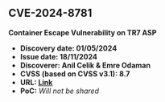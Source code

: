 ## CVE-2024-8781

**Container Escape Vulnerability on TR7 ASP**

- **Discovery date: 01/05/2024**
- **Issue date: 18/11/2024**
- **Discoverer: Anil Celik & Emre Odaman**
- **CVSS (based on CVSS v3.1): 8.7**
- **URL: [Link]([https://www.cve.org/CVERecord?id=CVE-2024-8781](https://www.cve.org/CVERecord?id=CVE-2024-8781))**
- **PoC:** *Will not be shared*
